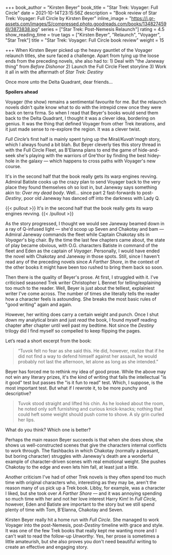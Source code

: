 +++
book_author = "Kirsten Beyer"
book_title = "Star Trek: Voyager: Full Circle"
date = 2021-10-14T23:15:56Z
description = "Book review of Star Trek: Voyager: Full Circle by Kirsten Beyer"
inline_image = "https://i.gr-assets.com/images/S/compressed.photo.goodreads.com/books/1348274596l/3873838.jpg"
series = ["Star Trek: Post-Nemesis Relaunch"]
rating = 4.5
show_reading_time = true
tags = ["Kirsten Beyer", "Relaunch", "Voyager", "Star Trek"]
title = "Star Trek: Voyager: Full Circle book review"
weight = 15

+++
When Kirsten Beyer picked up the heavy gauntlet of the Voyager relaunch titles, she sure faced a challenge. Apart from tying up the loose ends from the preceding novels, she also had to: 1) Deal with "the Janeway thing" from _Before Dishonor_ 2) Launch the Full Circle Fleet storyline 3) Work it all in with the aftermath of _Star Trek: Destiny_

Once more unto the Delta Quadrant, dear friends...

**Spoilers ahead**

<!-- more -->

Voyager (the show) remains a sentimental favourite for me. But the relaunch novels didn't quite know what to do with the intrepid crew once they were back on terra firma. So when I read that Beyer's books would send them back to the Delta Quadrant, I thought it was a clever idea, bordering on genius. It was the thing that defined Voyager from other Trek iterations, and it just made sense to re-explore the region. It was a clever twist.

_Full Circle_’s first half is mainly spent tying up the Miral/_Kuvah'magh_ story, which I always found a bit blah. But Beyer cleverly ties this story thread in with the Full Circle Fleet, as B'Elanna plans to end the game of hide-and-seek she's playing with the warriors of Gre'thor by finding the best hidey-hole in the galaxy — which happens to cross paths with Voyager's new course.

It's in the second half that the book really gets its warp engines revving. Admiral Batiste cooks up the crazy plan to send Voyager back to the very place they found themselves oh so lost in, but Janeway says something akin to: _Over my dead body_. Well... since part 2 fast-forwards to post-_Destiny_, poor old Janeway has danced off into the darkness with Lady Q.

{{< pullout >}} It's in the second half that the book really gets its warp engines revving. {{< /pullout >}}

As the story progressed, I thought we would see Janeway beamed down in a ray of Q-infused light — she'd scoop up Seven and Chakotay and bam — Admiral Janeway commands the fleet while Captain Chakotay sits in _Voyager_'s big chair. By the time the last few chapters came about, the state of play became obvious, with O.G. characters Batiste in command of the fleet and Eden as the captain of _Voyager_. Personally, I would have ended the novel with Chakotay and Janeway in those spots. Still, since I haven't read any of the preceding novels since _A Farther Shore_, in the context of the other books it might have been too rushed to bring them back so soon.

Then there is the quality of Beyer's prose. At first, I struggled with it. I've criticised seasoned Trek writer Christopher L Bennet for telling/explaining too much to the reader. Well, Beyer is just about the telliest, explainiest writer I've come across. The number of times she literally tells the reader how a character feels is astounding. She breaks the most basic rules of "good writing" again and again.

However, her writing does carry a certain weight and punch. Once I shut down my analytical brain and just _read_ the book, I found myself reading chapter after chapter until well past my bedtime. Not since the _Destiny_ trilogy did I find myself so compelled to keep flipping the pages.

Let’s read a short excerpt from the book:

> “Tuvok felt no fear as she said this. He did, however, realize that if he did not find a way to defend himself against her assault, he would probably not last the afternoon, let alone as long as she intended.”

Beyer has forced me to rethink my idea of good prose. While the above may not win any literary prizes, it's the kind of writing that fails the intellectual "is it good" test but passes the "is it fun to read" test. Which, I suppose, is the most important test. But what if I rewrote it, to be more punchy and descriptive?

> Tuvok stood straight and lifted his chin. As he looked about the room, he noted only soft furnishing and curious knick-knacks; nothing that could heft some weight should push come to shove. A sly grin curled her lips.

What do you think? Which one is better?

Perhaps the main reason Beyer succeeds is that when she does show, she shows us well-constructed scenes that give the characters internal conflicts to work through. The flashbacks in which Chakotay (normally a pleasant, but boring character) struggles with Janeway's death are a wonderful example of character-driven scenes with real emotional weight. She pushes Chakotay to the edge and even lets him fall, at least just a little.

Another criticism I've had of other Trek novels is they often spend too much time with original characters who, interesting as they may be, aren't the reason many of us pick up a Trek book. Libby, for example, was a character I liked, but she took over _A Farther Shore_ — and it was annoying spending so much time with her and not her love interest Harry Kim! In _Full Circle,_ however, Eden and Batiste are important to the story but we still spend plenty of time with Tom, B'Elanna, Chakotay and Seven.

Kirsten Beyer really hit a home run with _Full Circle_. She managed to work Voyager into the post-Nemesis, post-_Destiny_ timeline with grace and style. It was one of the few Trek books that really kept me wanting more and I can't wait to read the follow-up _Unworthy_. Yes, her prose is sometimes a little amateurish, but she also proves you don't need beautiful writing to create an effective and engaging story.